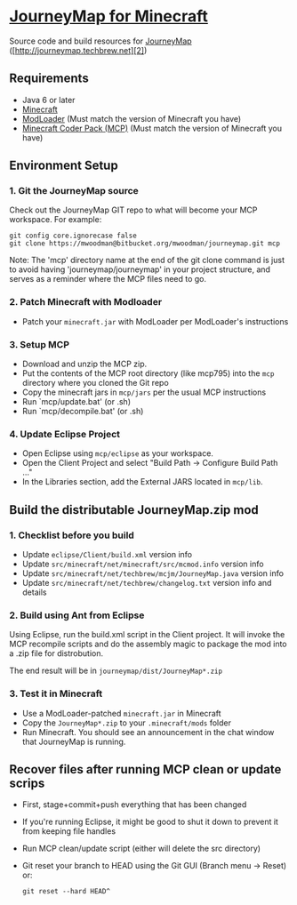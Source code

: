# [JourneyMap for Minecraft][1]

Source code and build resources for [JourneyMap][2] ([http://journeymap.techbrew.net][2])

## Requirements

* Java 6 or later
* [Minecraft][3]
* [ModLoader][4] (Must match the version of Minecraft you have)
* [Minecraft Coder Pack (MCP)][5] (Must match the version of Minecraft you have)

## Environment Setup

### 1. Git the JourneyMap source

Check out the JourneyMap GIT repo to what will become your MCP workspace.  For example:

    git config core.ignorecase false
    git clone https://mwoodman@bitbucket.org/mwoodman/journeymap.git mcp
    
Note: The 'mcp' directory name at the end of the git clone command is just to avoid having 'journeymap/journeymap' in your project structure, and serves as a reminder where the MCP files need to go.
    
### 2. Patch Minecraft with Modloader

* Patch your `minecraft.jar` with ModLoader per ModLoader's instructions

### 3. Setup MCP

* Download and unzip the MCP zip.  
* Put the contents of the MCP root directory (like mcp795) into the `mcp` directory where you cloned the Git repo
* Copy the minecraft jars in `mcp/jars` per the usual MCP instructions
* Run `mcp/update.bat' (or .sh)
* Run `mcp/decompile.bat' (or .sh)

### 4. Update Eclipse Project

* Open Eclipse using `mcp/eclipse` as your workspace.
* Open the Client Project and select "Build Path -> Configure Build Path ..."
* In the Libraries section, add the External JARS located in `mcp/lib`.

## Build the distributable JourneyMap.zip mod

### 1. Checklist before you build

* Update `eclipse/Client/build.xml` version info
* Update `src/minecraft/net/minecraft/src/mcmod.info` version info
* Update `src/minecraft/net/techbrew/mcjm/JourneyMap.java` version info
* Update `src/minecraft/net/techbrew/changelog.txt` version info and details

### 2. Build using Ant from Eclipse

Using Eclipse, run the build.xml script in the Client project.  It will invoke the MCP recompile scripts and do the assembly magic to package the mod into a .zip file for distrobution.

The end result will be in `journeymap/dist/JourneyMap*.zip`

### 3. Test it in Minecraft

* Use a ModLoader-patched `minecraft.jar` in Minecraft
* Copy the `JourneyMap*.zip` to your `.minecraft/mods` folder
* Run Minecraft.  You should see an announcement in the chat window that JourneyMap is running.

## Recover files after running MCP clean or update scrips

* First, stage+commit+push everything that has been changed
* If you're running Eclipse, it might be good to shut it down to prevent it from keeping file handles
* Run MCP clean/update script (either will delete the src directory)
* Git reset your branch to HEAD using the Git GUI (Branch menu -> Reset) or:

    `git reset --hard HEAD^`


[1]: https://bitbucket.org/mwoodman/journeymap
[2]: http://journeymap.techbrew.net
[3]: http://minecraft.net
[4]: http://www.minecraftforum.net/topic/75440-v146-risugamis-mods-updated/
[5]: http://mcp.ocean-labs.de/index.php/Main_Page

